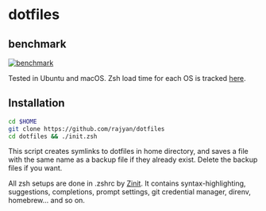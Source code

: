 # dotfiles

## benchmark
[![benchmark](https://github.com/rajyan/dotfiles/actions/workflows/benchmark.yml/badge.svg)](https://github.com/rajyan/dotfiles/actions/workflows/benchmark.yml)

Tested in Ubuntu and macOS.
Zsh load time for each OS is tracked [here](https://rajyan.github.io/dotfiles/dev/bench/).

## Installation

```bash
cd $HOME
git clone https://github.com/rajyan/dotfiles
cd dotfiles && ./init.zsh
```

This script creates symlinks to dotfiles in home directory, and saves a file with the same name as a backup file if they already exist. 
Delete the backup files if you want.

All zsh setups are done in .zshrc by [Zinit](https://github.com/zdharma-continuum/zinit).
It contains syntax-highlighting, suggestions, completions, prompt settings, git credential manager, direnv, homebrew... and so on.
